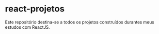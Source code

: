 # react-projetos
Este repositório destina-se a todos os projetos construídos durantes meus estudos com ReactJS.
